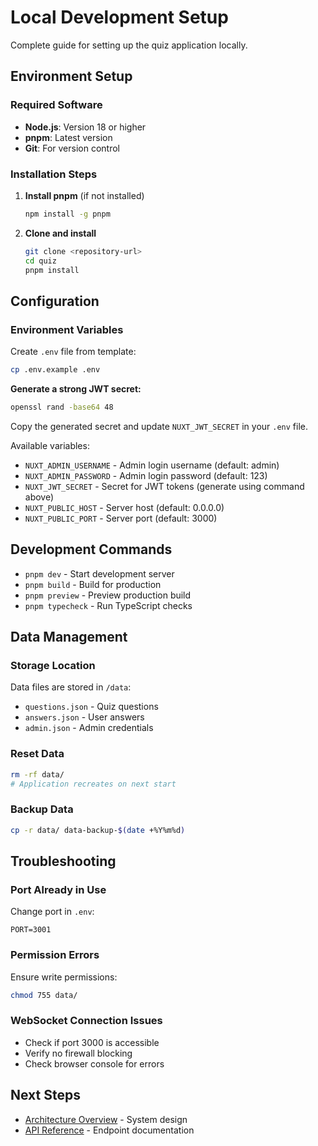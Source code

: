 # Local Development Setup

Complete guide for setting up the quiz application locally.

## Environment Setup

### Required Software

- **Node.js**: Version 18 or higher
- **pnpm**: Latest version
- **Git**: For version control

### Installation Steps

1. **Install pnpm** (if not installed)
   ```bash
   npm install -g pnpm
   ```

2. **Clone and install**
   ```bash
   git clone <repository-url>
   cd quiz
   pnpm install
   ```

## Configuration

### Environment Variables

Create `.env` file from template:
```bash
cp .env.example .env
```

**Generate a strong JWT secret:**
```bash
openssl rand -base64 48
```

Copy the generated secret and update `NUXT_JWT_SECRET` in your `.env` file.

Available variables:
- `NUXT_ADMIN_USERNAME` - Admin login username (default: admin)
- `NUXT_ADMIN_PASSWORD` - Admin login password (default: 123)
- `NUXT_JWT_SECRET` - Secret for JWT tokens (generate using command above)
- `NUXT_PUBLIC_HOST` - Server host (default: 0.0.0.0)
- `NUXT_PUBLIC_PORT` - Server port (default: 3000)

## Development Commands

- `pnpm dev` - Start development server
- `pnpm build` - Build for production
- `pnpm preview` - Preview production build
- `pnpm typecheck` - Run TypeScript checks

## Data Management

### Storage Location

Data files are stored in `/data`:
- `questions.json` - Quiz questions
- `answers.json` - User answers
- `admin.json` - Admin credentials

### Reset Data

```bash
rm -rf data/
# Application recreates on next start
```

### Backup Data

```bash
cp -r data/ data-backup-$(date +%Y%m%d)
```

## Troubleshooting

### Port Already in Use

Change port in `.env`:
```
PORT=3001
```

### Permission Errors

Ensure write permissions:
```bash
chmod 755 data/
```

### WebSocket Connection Issues

- Check if port 3000 is accessible
- Verify no firewall blocking
- Check browser console for errors

## Next Steps

- [Architecture Overview](architecture.md) - System design
- [API Reference](api.md) - Endpoint documentation
